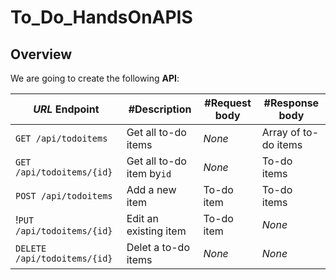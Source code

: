 # To_Do_HandsOnAPIS


## Overview
We are going to create the following __API__:

| _URL_ Endpoint                  | #Description              | #Request body	 | #Response body	      |
| ------------------------------- | ------------------------- | -------------  | -------------------  |
|`GET /api/todoitems`             |  Get all to-do items      |  _None_        | Array of to-do items | 
|`GET /api/todoitems/{id}`        |  Get all to-do item by`id`|  _None_      	 | To-do items          | 
|`POST /api/todoitems`            |  Add a new item           |  To-do item  | To-do items          | 
!`PUT /api/todoitems/{id}`        |	 Edit an existing item    |  To-do item  	 |  _None_              | 
|`DELETE /api/todoitems/{id}  `   |  Delet a to-do items      |  _None_      	 |  _None_              | 
